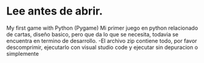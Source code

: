 # Lee antes de abrir.
My first game with Python (Pygame)
Mi primer juego en python relacionado de cartas, diseño basico, pero que da lo que se necesita, todavia se encuentra en termino de desarrollo.
-El archivo zip contiene todo, por favor descomprimir, ejecutarlo con visual studio code y ejecutar sin depuracion o simplemente 
